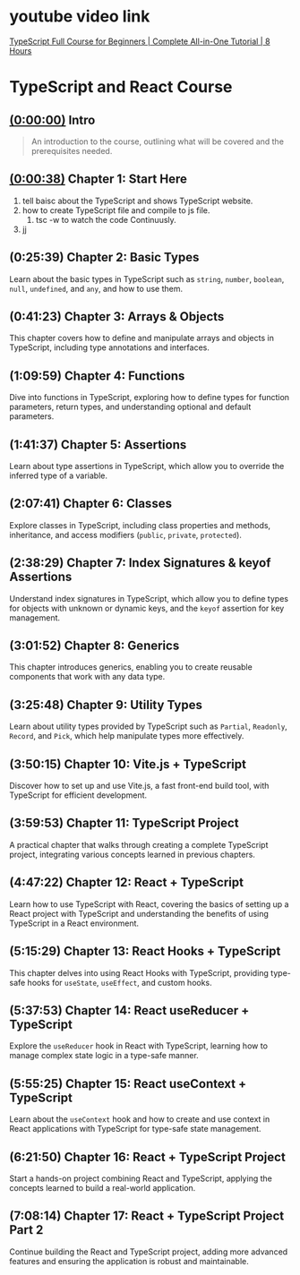 
# youtube video link 
[TypeScript Full Course for Beginners | Complete All-in-One Tutorial | 8 Hours](https://youtu.be/gieEQFIfgYc)

# TypeScript and React Course

## [(0:00:00)](https://youtu.be/gieEQFIfgYc) Intro
	
> An introduction to the course, outlining what will be covered and the prerequisites needed.

## [(0:00:38)](https://youtu.be/gieEQFIfgYc?t=38) Chapter 1: Start Here

1. tell baisc about the TypeScript and shows TypeScript website.
2. how to create TypeScript file and compile to js file.
	1. tsc -w to watch the code Continuusly.
3. jj

## (0:25:39) Chapter 2: Basic Types
Learn about the basic types in TypeScript such as `string`, `number`, `boolean`, `null`, `undefined`, and `any`, and how to use them.

## (0:41:23) Chapter 3: Arrays & Objects
This chapter covers how to define and manipulate arrays and objects in TypeScript, including type annotations and interfaces.

## (1:09:59) Chapter 4: Functions
Dive into functions in TypeScript, exploring how to define types for function parameters, return types, and understanding optional and default parameters.

## (1:41:37) Chapter 5: Assertions
Learn about type assertions in TypeScript, which allow you to override the inferred type of a variable.

## (2:07:41) Chapter 6: Classes
Explore classes in TypeScript, including class properties and methods, inheritance, and access modifiers (`public`, `private`, `protected`).

## (2:38:29) Chapter 7: Index Signatures & keyof Assertions
Understand index signatures in TypeScript, which allow you to define types for objects with unknown or dynamic keys, and the `keyof` assertion for key management.

## (3:01:52) Chapter 8: Generics
This chapter introduces generics, enabling you to create reusable components that work with any data type.

## (3:25:48) Chapter 9: Utility Types
Learn about utility types provided by TypeScript such as `Partial`, `Readonly`, `Record`, and `Pick`, which help manipulate types more effectively.

## (3:50:15) Chapter 10: Vite.js + TypeScript 
Discover how to set up and use Vite.js, a fast front-end build tool, with TypeScript for efficient development.

## (3:59:53) Chapter 11: TypeScript Project
A practical chapter that walks through creating a complete TypeScript project, integrating various concepts learned in previous chapters.

## (4:47:22) Chapter 12: React + TypeScript
Learn how to use TypeScript with React, covering the basics of setting up a React project with TypeScript and understanding the benefits of using TypeScript in a React environment.

## (5:15:29) Chapter 13: React Hooks + TypeScript
This chapter delves into using React Hooks with TypeScript, providing type-safe hooks for `useState`, `useEffect`, and custom hooks.

## (5:37:53) Chapter 14: React useReducer + TypeScript
Explore the `useReducer` hook in React with TypeScript, learning how to manage complex state logic in a type-safe manner.

## (5:55:25) Chapter 15: React useContext + TypeScript
Learn about the `useContext` hook and how to create and use context in React applications with TypeScript for type-safe state management.

## (6:21:50) Chapter 16: React + TypeScript Project 
Start a hands-on project combining React and TypeScript, applying the concepts learned to build a real-world application.

## (7:08:14) Chapter 17: React + TypeScript Project Part 2
Continue building the React and TypeScript project, adding more advanced features and ensuring the application is robust and maintainable.
